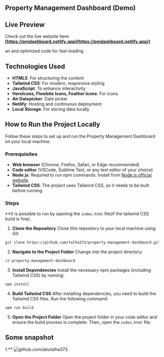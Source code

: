 
## Property Management Dashboard (Demo)


## Live Preview
Check out the live website here:  
**[https://pmdashboard.netlify.app](https://pmdashboard.netlify.app/)**

an and optimized code for fast-loading

## Technologies Used

- **HTML5**: For structuring the content
- **Tailwind CSS**: For modern, responsive styling
- **JavaScript**: To enhance interactivity
- **HeroIcons, Flowbite Icons, Feather Icons**: For icons
- **Air Datepicker**: Date picker
- **Netlify**: Hosting and continuous deployment
- **Local Storage**: For storing data locally 

## How to Run the Project Locally

Follow these steps to set up and run the Property Management Dashboard on your local machine.

### Prerequisites
- **Web browser** (Chrome, Firefox, Safari, or Edge recommended)
- **Code editor** (VSCode, Sublime Text, or any text editor of your choice)
- **Node.js**: Required to run npm commands. Install from [Node.js official website](https://nodejs.org/).
- **Tailwind CSS**: The project uses Tailwind CSS, so it needs to be built before running.

### Steps 
**It is possible to run by opening the `index.html` file(if the tailwind CSS build is fine).

1. **Clone the Repository** 
Clone this repository to your local machine using Git:
```bash
git clone https://github.com/talha373/property-management-dashboard.git
```

2. **Navigate to the Project Folder**
Change into the project directory:
```bash
cd property-management-dashboard
```

3. **Install Dependencies**
Install the necessary npm packages (including Tailwind CSS) by running:
```bash
npm install
```

4. **Build Tailwind CSS**
After installing dependencies, you need to build the Tailwind CSS files. Run the following command:
```bash
npm run build
```

5. **Open the Project Folder**
Open the project folder in your code editor and ensure the build process is complete. Then, open the `index.html` file.

## Some snapshot
1.**
![github.com/abutalha373](https://raw.githubusercontent.com/abutalha373/property%20management%20dashboard/Screenshot%20(3).png)
